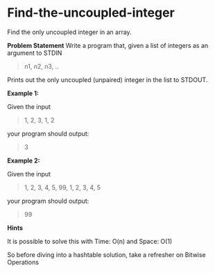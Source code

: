 # Find-the-uncoupled-integer

Find the only uncoupled integer in an array.

**Problem Statement**
Write a program that, given a list of integers as an argument to STDIN

> n1, n2, n3, ..

Prints out the only uncoupled (unpaired) integer in the list to STDOUT.

**Example 1:**

Given the input

> 1, 2, 3, 1, 2

your program should output:

> 3

**Example 2:**

Given the input

> 1, 2, 3, 4, 5, 99, 1, 2, 3, 4, 5

your program should output:

> 99

**Hints**

It is possible to solve this with Time: O(n) and Space: O(1)

So before diving into a hashtable solution, take a refresher on Bitwise Operations
